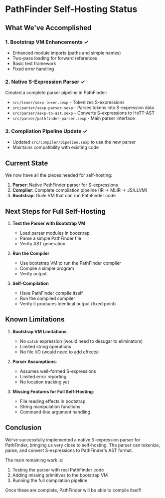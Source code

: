 # PathFinder Self-Hosting Status

## What We've Accomplished

### 1. **Bootstrap VM Enhancements** ✓
- Enhanced module imports (paths and simple names)
- Two-pass loading for forward references
- Basic test framework
- Fixed error handling

### 2. **Native S-Expression Parser** ✓
Created a complete parser pipeline in PathFinder:
- `src/lexer/sexp-lexer.sexp` - Tokenizes S-expressions
- `src/parser/sexp-parser.sexp` - Parses tokens into S-expression data
- `src/parser/sexp-to-ast.sexp` - Converts S-expressions to HoTT-AST
- `src/parser/pathfinder-parser.sexp` - Main parser interface

### 3. **Compilation Pipeline Update** ✓
- Updated `src/compiler/pipeline.sexp` to use the new parser
- Maintains compatibility with existing code

## Current State

We now have all the pieces needed for self-hosting:
1. **Parser**: Native PathFinder parser for S-expressions
2. **Compiler**: Complete compilation pipeline (IR → MLIR → JS/LLVM)
3. **Bootstrap**: Guile VM that can run PathFinder code

## Next Steps for Full Self-Hosting

1. **Test the Parser with Bootstrap VM**
   - Load parser modules in bootstrap
   - Parse a simple PathFinder file
   - Verify AST generation

2. **Run the Compiler**
   - Use bootstrap VM to run the PathFinder compiler
   - Compile a simple program
   - Verify output

3. **Self-Compilation**
   - Have PathFinder compile itself
   - Run the compiled compiler
   - Verify it produces identical output (fixed point)

## Known Limitations

1. **Bootstrap VM Limitations**:
   - No `match` expression (would need to desugar to eliminators)
   - Limited string operations
   - No file I/O (would need to add effects)

2. **Parser Assumptions**:
   - Assumes well-formed S-expressions
   - Limited error reporting
   - No location tracking yet

3. **Missing Features for Full Self-Hosting**:
   - File reading effects in bootstrap
   - String manipulation functions
   - Command-line argument handling

## Conclusion

We've successfully implemented a native S-expression parser for PathFinder, bringing us very close to self-hosting. The parser can tokenize, parse, and convert S-expressions to PathFinder's AST format.

The main remaining work is:
1. Testing the parser with real PathFinder code
2. Adding missing primitives to the bootstrap VM
3. Running the full compilation pipeline

Once these are complete, PathFinder will be able to compile itself!
